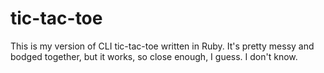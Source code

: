 # tic-tac-toe

This is my version of CLI tic-tac-toe written in Ruby. It's pretty messy and bodged together, but it works, so close enough, I guess. I don't know.
